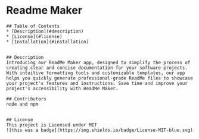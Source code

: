 # Readme Maker
    
    ## Table of Contents
    * [Description](#description)
    * [License](#license)
    * [Installation](#installation)
    

    ## Description
    Introducing our ReadMe Maker app, designed to simplify the process of creating clear and concise documentation for your software projects. With intuitive formatting tools and customizable templates, our app helps you quickly generate professional-grade ReadMe files to showcase your project's features and instructions. Save time and improve your project's accessibility with ReadMe Maker.
    
    ## Contributors
    node and npm

    
    ## License
    This project is Licensed under MIT
    ![this was a badge](https://img.shields.io/badge/License-MIT-blue.svg)
    
    